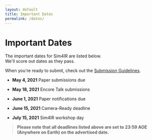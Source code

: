 ```yaml
---
layout: default
title: Important Dates
permalink: /dates/
---
```


# Important Dates

The important dates for Sim4IR are listed below.  
We'll score out dates as they pass.

When you're ready to submit, check out the [Submission Guidelines](/submission).

* **May 4, 2021** Paper submissions due

* **May 18, 2021** Encore Talk submissions

* **June 1, 2021** Paper notifications due

* **June 15, 2021** Camera-Ready deadline

* **July 15, 2021** Sim4IR workshop day

> **Please note that all deadlines listed above are set to 23:59 AOE (Anywhere on Earth) on the advertised date.**